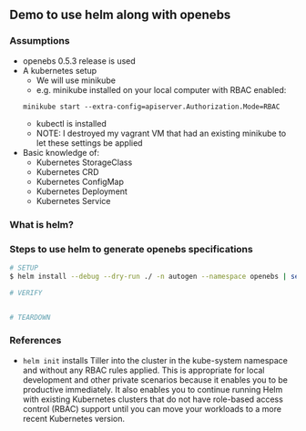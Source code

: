 ## Demo to use helm along with openebs

### Assumptions
- openebs 0.5.3 release is used
- A kubernetes setup
  - We will use minikube
  - e.g. minikube installed on your local computer with RBAC enabled:
  ```
  minikube start --extra-config=apiserver.Authorization.Mode=RBAC
  ```
  - kubectl is installed
  - NOTE: I destroyed my vagrant VM that had an existing minikube to let these settings be applied
- Basic knowledge of:
  - Kubernetes StorageClass
  - Kubernetes CRD
  - Kubernetes ConfigMap
  - Kubernetes Deployment
  - Kubernetes Service

### What is helm?


### Steps to use helm  to generate openebs specifications

```bash
# SETUP
$ helm install --debug --dry-run ./ -n autogen --namespace openebs | sed -n '/---/,$p' > openebs-operator-autogen.yaml

# VERIFY


# TEARDOWN


```

### References

- `helm init` installs Tiller into the cluster in the kube-system namespace and without any RBAC rules applied. This is appropriate for local development and other private scenarios because it enables you to be productive immediately. It also enables you to continue running Helm with existing Kubernetes clusters that do not have role-based access control (RBAC) support until you can move your workloads to a more recent Kubernetes version.

